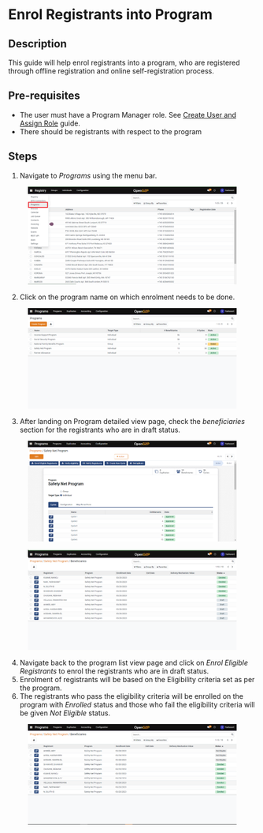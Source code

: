 # Enrol Registrants into Program

## Description

This guide will help enrol registrants into a program, who are registered through offline registration and online self-registration process.

## Pre-requisites

* The user must have a Program Manager role. See [Create User and Assign Role](assign-roles-to-users.md) guide.
* There should be registrants with respect to the program

## Steps

1. &#x20;Navigate to _Programs_ using the menu bar.

<figure><img src="../../.gitbook/assets/programs.png" alt=""><figcaption></figcaption></figure>

2. Click on the program name on which enrolment needs to be done.

<figure><img src="../../.gitbook/assets/program-list-view-page.png" alt=""><figcaption></figcaption></figure>

3. After landing on Program detailed view page, check the _beneficiaries_ section for the registrants who are in draft status.

<figure><img src="../../.gitbook/assets/program-detailed-view.png" alt=""><figcaption></figcaption></figure>

<figure><img src="../../.gitbook/assets/beneficiaries-list-view-page (1).png" alt=""><figcaption></figcaption></figure>

4. Navigate back to the program list view page and click on _Enrol Eligible Registrants_ to enrol the registrants who are in draft status.
5. Enrolment of registrants will be based on the Eligibility criteria set as per the program.
6. The registrants who pass the eligibility criteria will be enrolled on the program with _Enrolled_ status and those who fail the eligibility criteria will be given _Not Eligible_ status.

<figure><img src="../../.gitbook/assets/beneficiary-status.png" alt=""><figcaption></figcaption></figure>
